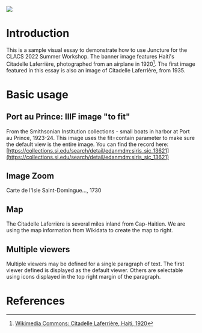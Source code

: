<a href="https://juncture-digital.org"><img src="https://juncture-digital.org/images/ve-button.png"></a>

<param ve-config 
       title="CLACS Summer 2022 Workshop"
       author="Ann Hanlon"
       banner="https://iiif.juncture-digital.org/banner/?url=https://upload.wikimedia.org/wikipedia/commons/f/f7/Citadelle_Laferri%C3%A8re%2C_Haiti%2C_1920_-_49810176056.jpg"
       layout="vertical">

<!-- Entities discussed throughout the essay are typically defined before the essay text and
     are thus available in all text.  Entity identifiers (QIDs) can be found in either
     Wikipedia or Wikidata (https://www.wikidata.org)> -->
<param ve-entity eid="Q206194"> <!-- Citadelle Laferrière -->


# Introduction

This is a sample visual essay to demonstrate how to use Juncture for the CLACS 2022 Summer Workshop. The banner image features Haiti's Citadelle Laferrière, photographed from an airplane in 1920[^1]. The first image featured in this essay is also an image of Citadelle Laferrière, from 1935.
<param ve-image 
       manifest="https://collections.lib.uwm.edu//digital/iiif-info/agsnorth/2574/manifest.json">

# Basic usage
       
## Port au Prince: IIIF image "to fit"

From the Smithsonian Institution collections - small boats in harbor at Port au Prince, 1923-24. This image uses the fit=contain parameter to make sure the default view is the entire image. You can find the record here: [https://collections.si.edu/search/detail/edanmdm:siris_sic_13621](https://collections.si.edu/search/detail/edanmdm:siris_sic_13621)
<param ve-image fit="contain"
       manifest="https://ids.si.edu/ids/manifest/SIA-SIA2010-0721">

## Image Zoom

Carte de l'Isle Saint-Domingue..., 1730
<param ve-image 
       label="Republic of Cuba Military Intelligence Map, 1934" 
       description="map showing relief, etc" 
       license="copyright" 
       manifest="https://collections.lib.uwm.edu//digital/iiif-info/agdm/1435/manifest.json">

## Map

The Citadelle Laferrière is several miles inland from Cap-Haitien. We are using the map information from Wikidata to create the map to right.
<param ve-map center="Q206194" zoom="11">

## Multiple viewers

Multiple viewers may be defined for a single paragraph of text.  The first viewer defined is displayed as the default viewer.  Others are selectable using icons displayed in the top right margin of the paragraph.
<param ve-image 
       manifest="https://iiif.juncture-digital.org/manifest/6dd738aed85597cac540ad31dd5818e86ef7f2918c7b43a9eb3123d5538e6e4c">
<param ve-map center="Q36600" zoom="11">

# References

[^1]: [Wikimedia Commons: Citadelle Laferrière, Haiti, 1920](https://commons.wikimedia.org/wiki/File:Citadelle_Laferri%C3%A8re,_Haiti,_1920_-_49810176056.jpg)
